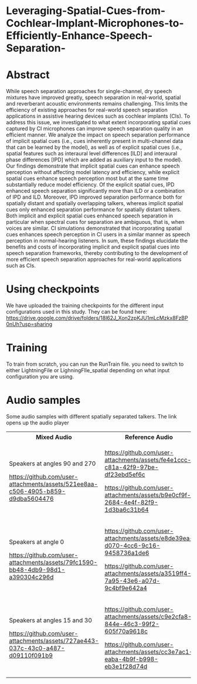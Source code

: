 # Leveraging-Spatial-Cues-from-Cochlear-Implant-Microphones-to-Efficiently-Enhance-Speech-Separation-

# Abstract
While speech separation approaches for single-channel, dry speech mixtures have improved greatly, speech separation in real-world, spatial and reverberant acoustic environments remains challenging. This limits the efficiency of existing approaches for real-world speech separation applications in assistive hearing devices such as cochlear implants (CIs). To address this issue, we investigated to what extent incorporating spatial cues captured by CI microphones can improve speech separation quality in an efficient manner. We analyze the impact on speech separation performance of implicit spatial cues (i.e., cues inherently present in multi-channel data that can be learned by the model), as well as of explicit spatial cues (i.e., spatial features such as interaural level differences [ILD] and interaural phase differences [IPD] which are added as auxiliary input to the model). Our findings demonstrate that implicit spatial cues can enhance speech perception without affecting model latency and efficiency, while explicit spatial cues enhance speech perception most but at the same time substantially reduce model efficiency. Of the explicit spatial cues, IPD enhanced speech separation significantly more than ILD or a combination of IPD and ILD. Moreover, IPD improved separation performance both for spatially distant and spatially overlapping talkers, whereas implicit spatial cues only enhanced separation performance for spatially distant talkers. Both implicit and explicit spatial cues enhanced speech separation in particular when spectral cues for separation are ambiguous, that is, when voices are similar. CI simulations demonstrated that incorporating spatial cues enhances speech perception in CI users in a similar manner as speech perception in normal-hearing listeners. In sum, these findings elucidate the benefits and costs of incorporating implicit and explicit spatial cues into speech separation frameworks, thereby contributing to the development of more efficient speech separation approaches for real-world applications such as CIs.

# Using checkpoints
We have uploaded the training checkpoints for the different input configurations used in this study. They can be found here: https://drive.google.com/drive/folders/18l62J_Xon2zpKJU1mLcMzkx8FzBP0nUh?usp=sharing

# Training
To train from scratch, you can run the RunTrain file. you need to switch to either LightningFile or LighningFIle_spatial depending on what input configuration you are using.

# Audio samples


Some audio samples with different spatially separated talkers. The link opens up the audio player





<table>
  <tr>
    <th>Mixed Audio</th>
    <th>Reference Audio</th>
    <th>Separated Audio</th>
  </tr>
  <tr>
    <td>
      
Speakers at angles 90 and 270


      
  https://github.com/user-attachments/assets/521ee8aa-c506-4905-b859-d9dba5604476
    </td>
    <td>
    
https://github.com/user-attachments/assets/fe4e1ccc-c81a-42f9-97be-df23ebd5ef6c





      
https://github.com/user-attachments/assets/b9e0cf9f-2684-4e4f-82f9-1d3ba6c31b64
    </td>
    <td>

    
https://github.com/user-attachments/assets/5da2f37e-5986-428d-b940-dc054b97e27e





      
https://github.com/user-attachments/assets/9db1ee15-dee8-4f85-a45b-711033c64334
    </td>
  </tr>

  <tr>
    <td>
      
Speakers at angle 0






      
   https://github.com/user-attachments/assets/79fc1590-bb48-4db9-98d1-a390304c296d
    </td>
    <td>

https://github.com/user-attachments/assets/e8de39ea-d070-4cc6-9c16-9458736a1de6






https://github.com/user-attachments/assets/a3519ff4-7a95-43e6-a07d-9c4bf9e642a4
</td>
<td>

      
https://github.com/user-attachments/assets/22f525a4-2f5d-4466-9f34-44ad190cfd0c






https://github.com/user-attachments/assets/976e9fb8-9376-4c7e-82f7-ba9c91401f44
 </td>
  </tr>

  <tr>
    <td>

      
Speakers at angles 15 and 30




      

https://github.com/user-attachments/assets/727ae443-037c-43c0-a487-d09110f091b9
    </td>
    <td>

https://github.com/user-attachments/assets/c9e2cfa8-844e-46c3-99f2-605f70a9618c





https://github.com/user-attachments/assets/cc3e7ac1-eaba-4b9f-b998-eb3e1f28d74d
</td>
<td>

      
https://github.com/user-attachments/assets/bb7c374b-9bc4-4f2a-9455-91878f77c045



https://github.com/user-attachments/assets/6b110933-8186-401a-8a8e-ac2d427e970a
 </td>
  </tr>
</table>


